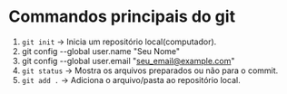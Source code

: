 # Commandos principais do git
1. `git init` -> Inicia um repositório local(computador).
2. git config --global user.name "Seu Nome"
3. git config --global user.email "seu_email@example.com"
4. `git status` -> Mostra os arquivos preparados ou não para o commit.
4. `git add .` -> Adiciona o arquivo/pasta ao repositório local.